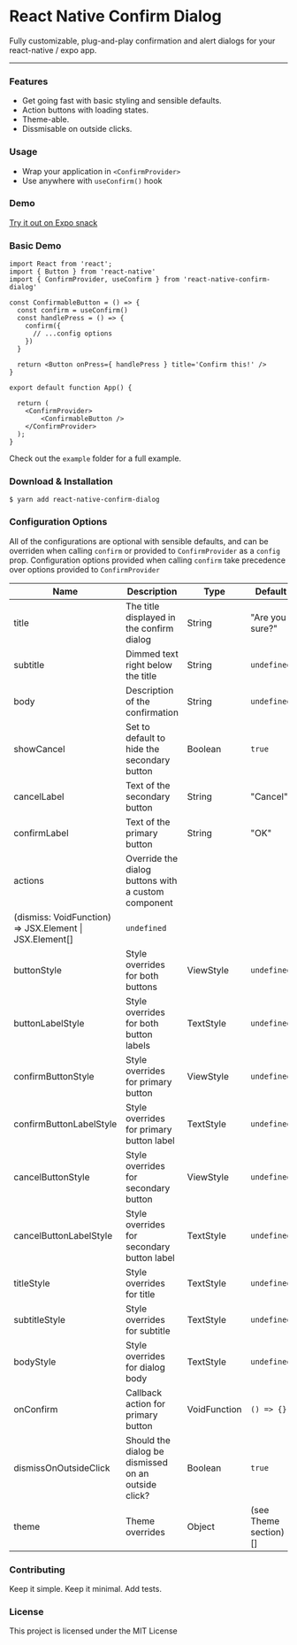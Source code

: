 React Native Confirm Dialog
=======================================

Fully customizable, plug-and-play confirmation and alert dialogs for your
react-native / expo app.

* * *

### Features

*   Get going fast with basic styling and sensible defaults.
*   Action buttons with loading states.
*   Theme-able.
*   Dissmisable on outside clicks. 

### Usage

* Wrap your application in `<ConfirmProvider>`
* Use anywhere with `useConfirm()` hook

### Demo

[Try it out on Expo snack](#) 

### Basic Demo

```tsx
import React from 'react';
import { Button } from 'react-native'
import { ConfirmProvider, useConfirm } from 'react-native-confirm-dialog'

const ConfirmableButton = () => {
  const confirm = useConfirm()
  const handlePress = () => {
    confirm({
      // ...config options
    })
  }
  
  return <Button onPress={ handlePress } title='Confirm this!' />
}

export default function App() {

  return (
    <ConfirmProvider>
        <ConfirmableButton />
    </ConfirmProvider>
  );
}

```

Check out the `example` folder for a full example.

### Download & Installation

```shell 
$ yarn add react-native-confirm-dialog
```

### Configuration Options

All of the configurations are optional with sensible defaults, and can be overriden
when calling `confirm` or provided to `ConfirmProvider` as a `config` prop. Configuration
options provided when calling `confirm` take precedence over options provided to `ConfirmProvider`

| Name          | Description   | Type | Default  |
| ------------- |---------------| ------|---|
| title         | The title displayed in the confirm dialog | String | "Are you sure?" | 
| subtitle      | Dimmed text right below the title      | String |  `undefined` |
| body | Description of the confirmation      | String |   `undefined` |
| showCancel | Set to default to hide the secondary button      |    Boolean | `true` |
| cancelLabel | Text of the secondary button      | String |   "Cancel" |
| confirmLabel | Text of the primary button      |  String |  "OK" |
| actions | Override the dialog buttons with a custom component  |   
 (dismiss: VoidFunction) => JSX.Element &#124; JSX.Element[]  | `undefined` |
 | buttonStyle | Style overrides for both buttons |  ViewStyle |  `undefined` |
| buttonLabelStyle | Style overrides for both button labels |  TextStyle |  `undefined` |
| confirmButtonStyle | Style overrides for primary button |  ViewStyle |  `undefined` |
| confirmButtonLabelStyle | Style overrides for primary button label |  TextStyle |  `undefined` |
| cancelButtonStyle | Style overrides for secondary button |  ViewStyle |  `undefined` |
| cancelButtonLabelStyle | Style overrides for secondary button label |  TextStyle |  `undefined` |
| titleStyle | Style overrides for title |  TextStyle |  `undefined` |
| subtitleStyle | Style overrides for subtitle |  TextStyle |  `undefined` |
| bodyStyle | Style overrides for dialog body |  TextStyle |  `undefined` |
| onConfirm | Callback action for primary button |  VoidFunction |  `() => {}` |
| dismissOnOutsideClick | Should the dialog be dismissed on an outside click? |  Boolean |  `true` |
| theme | Theme overrides |  Object |  (see Theme section)[] |

### Contributing

Keep it simple. Keep it minimal. Add tests.

### License

This project is licensed under the MIT License
